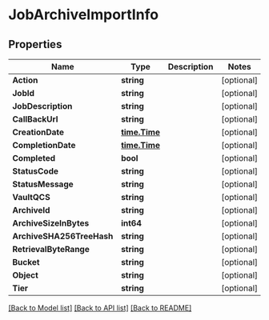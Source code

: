 # JobArchiveImportInfo

## Properties
Name | Type | Description | Notes
------------ | ------------- | ------------- | -------------
**Action** | **string** |  | [optional] 
**JobId** | **string** |  | [optional] 
**JobDescription** | **string** |  | [optional] 
**CallBackUrl** | **string** |  | [optional] 
**CreationDate** | [**time.Time**](time.Time.md) |  | [optional] 
**CompletionDate** | [**time.Time**](time.Time.md) |  | [optional] 
**Completed** | **bool** |  | [optional] 
**StatusCode** | **string** |  | [optional] 
**StatusMessage** | **string** |  | [optional] 
**VaultQCS** | **string** |  | [optional] 
**ArchiveId** | **string** |  | [optional] 
**ArchiveSizeInBytes** | **int64** |  | [optional] 
**ArchiveSHA256TreeHash** | **string** |  | [optional] 
**RetrievalByteRange** | **string** |  | [optional] 
**Bucket** | **string** |  | [optional] 
**Object** | **string** |  | [optional] 
**Tier** | **string** |  | [optional] 

[[Back to Model list]](../README.md#documentation-for-models) [[Back to API list]](../README.md#documentation-for-api-endpoints) [[Back to README]](../README.md)


